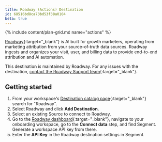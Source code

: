 ```yaml
---
title: Roadway (Actions) Destination
id: 68516bd8ca73bd53f38a0104
beta: true
---
```


{% include content/plan-grid.md name="actions" %}

[Roadway](https://roadwayai.com/){:target="_blank"} is AI built for growth marketers, operating from marketing attribution from your source-of-truth data sources. Roadway ingests and organizes your visit, user, and billing data to provide end-to-end attribution and AI automation.

This destination is maintained by Roadway. For any issues with the destination, [contact the Roadway Support team](mailto:contact@roadwayai.com){:target="_blank"}.

## Getting started

1. From your workspace's [Destination catalog page](https://app.segment.com/goto-my-workspace/destinations/catalog){:target="_blank"} search for "Roadway".
2. Select Roadway and click **Add Destination**.
3. Select an existing Source to connect to Roadway.
4. Go to the [Roadway dashboard](https://app.roadwayai.com/){:target="_blank"}, navigate to your onboarding workspace, go to the **Connect data** step, and find Segment. Generate a workspace API key from there.
5. Enter the **API Key** in the Roadway destination settings in Segment.

